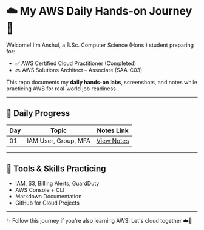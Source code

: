 
# ☁️ My AWS Daily Hands-on Journey 💛

Welcome! I'm Anshul, a B.Sc. Computer Science (Hons.) student preparing for:

- ✅ AWS Certified Cloud Practitioner (Completed)
- 🔜 AWS Solutions Architect – Associate (SAA-C03)

This repo documents my **daily hands-on labs**, screenshots, and notes while practicing AWS for real-world job readiness .

---

## 📅 Daily Progress

| Day | Topic | Notes Link |
|-----|--------|------------|
| 01  | IAM User, Group, MFA | [View Notes](Day01_IAM/summary.md) |

---

## 🧰 Tools & Skills Practicing

- IAM, S3, Billing Alerts, GuardDuty  
- AWS Console + CLI  
- Markdown Documentation  
- GitHub for Cloud Projects

---

✨ Follow this journey if you're also learning AWS! Let's cloud together ☁️🚀
